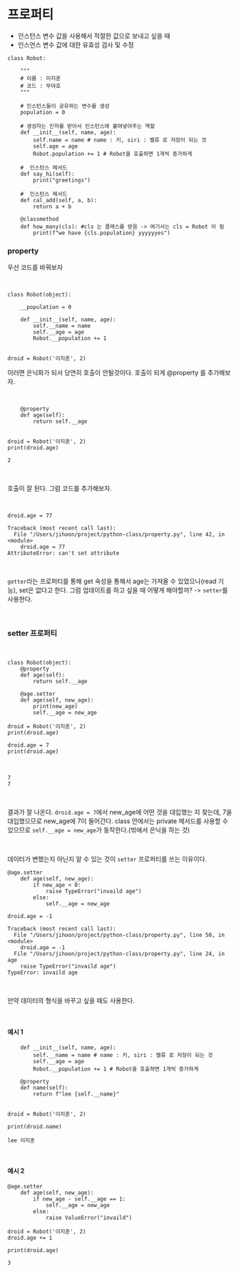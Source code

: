 # 프로퍼티
- 인스턴스 변수 값을 사용해서 적절한 값으로 보내고 싶을 때
- 인스언스 변수 값에 대한 유효성 검사 및 수정



```
class Robot:

    """
    # 이름 : 이지훈
    # 코드 : 무야호
    """

    # 인스턴스들이 공유하는 변수를 생성
    population = 0

    # 생성자는 인자를 받아서 인스턴스에 붙여넣어주는 역할
    def __init__(self, name, age):
        self.name = name # name : 키, siri : 밸류 로 저장이 되는 것
        self.age = age
        Robot.population += 1 # Robot을 호출하면 1개씩 증가하게

    #  인스턴스 메서드
    def say_hi(self):
        print("greetings")

    #  인스턴스 메서드
    def cal_add(self, a, b):
        return a + b

    @classmethod
    def how_many(cls): #cls 는 클래스를 받음 -> 여기서는 cls = Robot 이 됨
        print(f"we have {cls.population} yyyyyyes")

```

### property
우선 코드를 바꿔보자

<br>

```
class Robot(object):

    __population = 0

    def __init__(self, name, age):
        self.__name = name
        self.__age = age
        Robot.__population += 1


droid = Robot('이지훈', 2)
```

이러면 은닉화가 되서 당연히 호출이 안될것이다.
호출이 되게 @property 를 추가해보자.

<br>

```
    @property
    def age(self):
        return self.__age


droid = Robot('이지훈', 2)
print(droid.age)
```

```
2
```

<br>

호출이 잘 된다.
그럼 코드를 추가해보자.

<br>

```
droid.age = 77
```

```
Traceback (most recent call last):
  File "/Users/jihoon/project/python-class/property.py", line 42, in <module>
    droid.age = 77
AttributeError: can't set attribute
```

<br>

`getter`라는 프로퍼티를 통해 get 속성을 통해서 age는 가져올 수 있었으나(read 기능),
set은 없다고 한다.
그럼 업데이트를 하고 싶을 때 어떻게 해야할까? -> `setter`를 사용한다.

<br>

### setter 프로퍼티

<br>

```
class Robot(object):
    @property
    def age(self):
        return self.__age

    @age.setter
    def age(self, new_age):
        print(new_age)
        self.__age = new_age

droid = Robot('이지훈', 2)
print(droid.age)

droid.age = 7
print(droid.age)
```

<br>

```
7
7
```

<br>

결과가 잘 나온다.
`droid.age = 7`에서 new_age에 어떤 것을 대입했는 지 찾는데, 7을 대입했으므로 new_age에 7이 들어간다.
class 안에서는 private 메서드를 사용할 수 있으므로 `self.__age = new_age`가 동작한다.(밖에서 은닉을 하는 것)

<br>

데이터가 변했는지 아닌지 알 수 있는 것이 `setter` 프로퍼티를 쓰는 이유이다.

```
@age.setter
    def age(self, new_age):
        if new_age < 0:
            raise TypeError("invaild age")
        else:
            self.__age = new_age

droid.age = -1
```

```
Traceback (most recent call last):
  File "/Users/jihoon/project/python-class/property.py", line 50, in <module>
    droid.age = -1
  File "/Users/jihoon/project/python-class/property.py", line 24, in age
    raise TypeError("invaild age")
TypeError: invaild age

```

<br>

만약 데이터의 형식을 바꾸고 싶을 때도 사용한다.

<br>

#### 예시 1

```
    def __init__(self, name, age):
        self.__name = name # name : 키, siri : 밸류 로 저장이 되는 것
        self.__age = age
        Robot.__population += 1 # Robot을 호출하면 1개씩 증가하게

    @property
    def name(self):
        return f"lee {self.__name}"


droid = Robot('이지훈', 2)

print(droid.name)
```

```
lee 이지훈
```

<br>

#### 예시 2

```
@age.setter
    def age(self, new_age):
        if new_age - self.__age == 1:
            self.__age = new_age
        else:
            raise ValueError("invaild")

droid = Robot('이지훈', 2)
droid.age += 1

print(droid.age)
```

```
3
```

<br>
